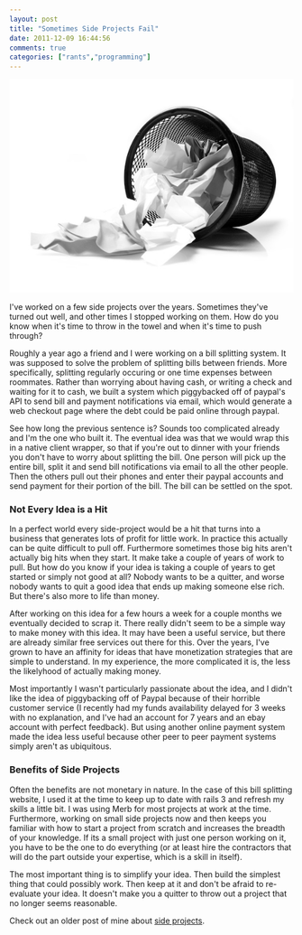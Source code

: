 ```yaml
---
layout: post
title: "Sometimes Side Projects Fail"
date: 2011-12-09 16:44:56
comments: true
categories: ["rants","programming"]
---
```


<img src="/images/side-projects-fail.jpg" alt="Sometimes Side Projects Fail" class="center"/>

I've worked on a few side projects over the years.  Sometimes they've
turned out well, and other times I stopped working on them.  How do
you know when it's time to throw in the towel and when it's time to
push through?

<!--more-->

Roughly a year ago a friend and I were working on a bill splitting
system.  It was supposed to solve the problem of splitting bills
between friends.  More specifically, splitting regularly occuring or
one time expenses between roommates.  Rather than worrying about
having cash, or writing a check and waiting for it to cash, we built a
system which piggybacked off of paypal's API to send bill and payment
notifications via email, which would generate a web checkout page
where the debt could be paid online through paypal.

See how long the previous sentence is?  Sounds too complicated already
and I'm the one who built it. The eventual idea was that we would wrap
this in a native client wrapper, so that if you're out to dinner with
your friends you don't have to worry about splitting the bill.  One
person will pick up the entire bill, split it and send bill
notifications via email to all the other people.  Then the others pull
out their phones and enter their paypal accounts and send payment for
their portion of the bill.  The bill can be settled on the spot.

### Not Every Idea is a Hit

In a perfect world every side-project would be a hit that turns into
a business that generates lots of profit for little work.  In practice
this actually can be quite difficult to pull off.  Furthermore
sometimes those big hits aren't actually big hits when they start.  It
make take a couple of years of work to pull.  But how do you know if
your idea is taking a couple of years to get started or simply not
good at all?  Nobody wants to be a quitter, and worse nobody wants to
quit a good idea that ends up making someone else rich.  But there's
also more to life than money.

After working on this idea for a few hours a week for a couple months
we eventually decided to scrap it.  There really didn't seem to be a simple
way to make money with this idea.  It may have been a useful service,
but there are already similar free services out there for this.  Over
the years, I've grown to have an affinity for ideas that have
monetization strategies that are simple to understand.  In my
experience, the more complicated it is, the less the likelyhood of
actually making money.

Most importantly I wasn't particularly passionate about the idea, and
I didn't like the idea of piggybacking off of Paypal because of their
horrible customer service (I recently had my funds availability
delayed for 3 weeks with no explanation, and I've had an account for 7
years and an ebay account with perfect feedback).  But using another
online payment system made the idea less useful because other peer to
peer payment systems simply aren't as ubiquitous.

### Benefits of Side Projects

Often the benefits are not monetary in nature.  In the case of this
bill splitting website, I used it at the time to keep up to date with
rails 3 and refresh my skills a little bit.  I was using Merb for most
projects at work at the time. Furthermore, working on small side
projects now and then keeps you familiar with how to start a project
from scratch and increases the breadth of your knowledge.  If its a
small project with just one person working on it, you have to be the
one to do everything (or at least hire the contractors that will do
the part outside your expertise, which is a skill in itself).

The most important thing is to simplify your idea.  Then build the
simplest thing that could possibly work.  Then keep at it and don't be
afraid to re-evaluate your idea.  It doesn't make you a quitter to throw out a project that no longer seems reasonable.

Check out an older post of mine about [side projects](/blog/importance-of-side-projects/).

